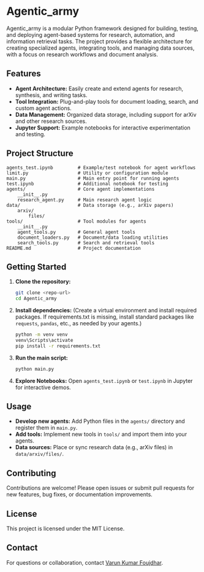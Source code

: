 # Agentic_army

Agentic_army is a modular Python framework designed for building, testing, and deploying agent-based systems for research, automation, and information retrieval tasks. The project provides a flexible architecture for creating specialized agents, integrating tools, and managing data sources, with a focus on research workflows and document analysis.

## Features

- **Agent Architecture:** Easily create and extend agents for research, synthesis, and writing tasks.
- **Tool Integration:** Plug-and-play tools for document loading, search, and custom agent actions.
- **Data Management:** Organized data storage, including support for arXiv and other research sources.
- **Jupyter Support:** Example notebooks for interactive experimentation and testing.

## Project Structure

```
agents_test.ipynb         # Example/test notebook for agent workflows
limit.py                  # Utility or configuration module
main.py                   # Main entry point for running agents
test.ipynb                # Additional notebook for testing
agents/                   # Core agent implementations
    __init__.py
    research_agent.py     # Main research agent logic
data/                     # Data storage (e.g., arXiv papers)
    arxiv/
        files/
tools/                    # Tool modules for agents
    __init__.py
    agent_tools.py        # General agent tools
    document_loaders.py   # Document/data loading utilities
    search_tools.py       # Search and retrieval tools
README.md                 # Project documentation
```

## Getting Started

1. **Clone the repository:**
   ```sh
   git clone <repo-url>
   cd Agentic_army
   ```

2. **Install dependencies:**
   (Create a virtual environment and install required packages. If requirements.txt is missing, install standard packages like `requests`, `pandas`, etc., as needed by your agents.)
   ```sh
   python -m venv venv
   venv\Scripts\activate
   pip install -r requirements.txt
   ```

3. **Run the main script:**
   ```sh
   python main.py
   ```

4. **Explore Notebooks:**
   Open `agents_test.ipynb` or `test.ipynb` in Jupyter for interactive demos.

## Usage

- **Develop new agents:** Add Python files in the `agents/` directory and register them in `main.py`.
- **Add tools:** Implement new tools in `tools/` and import them into your agents.
- **Data sources:** Place or sync research data (e.g., arXiv files) in `data/arxiv/files/`.

## Contributing

Contributions are welcome! Please open issues or submit pull requests for new features, bug fixes, or documentation improvements.

## License

This project is licensed under the MIT License.

## Contact

For questions or collaboration, contact [Varun Kumar Foujdhar](mailto:your.email@example.com).
